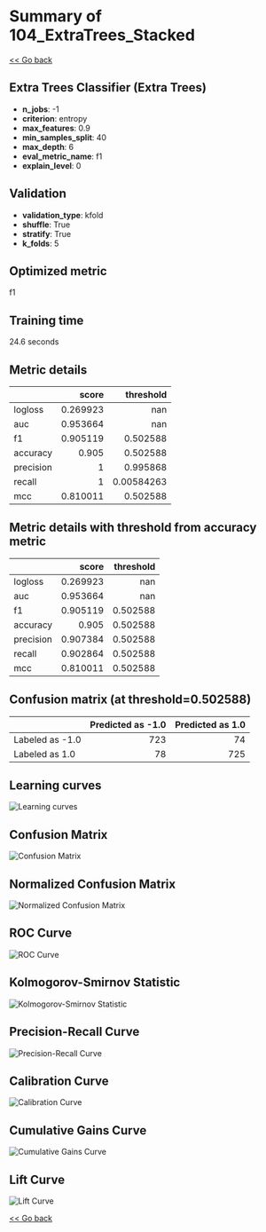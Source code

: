 # Summary of 104_ExtraTrees_Stacked

[<< Go back](../README.md)


## Extra Trees Classifier (Extra Trees)
- **n_jobs**: -1
- **criterion**: entropy
- **max_features**: 0.9
- **min_samples_split**: 40
- **max_depth**: 6
- **eval_metric_name**: f1
- **explain_level**: 0

## Validation
 - **validation_type**: kfold
 - **shuffle**: True
 - **stratify**: True
 - **k_folds**: 5

## Optimized metric
f1

## Training time

24.6 seconds

## Metric details
|           |    score |    threshold |
|:----------|---------:|-------------:|
| logloss   | 0.269923 | nan          |
| auc       | 0.953664 | nan          |
| f1        | 0.905119 |   0.502588   |
| accuracy  | 0.905    |   0.502588   |
| precision | 1        |   0.995868   |
| recall    | 1        |   0.00584263 |
| mcc       | 0.810011 |   0.502588   |


## Metric details with threshold from accuracy metric
|           |    score |   threshold |
|:----------|---------:|------------:|
| logloss   | 0.269923 |  nan        |
| auc       | 0.953664 |  nan        |
| f1        | 0.905119 |    0.502588 |
| accuracy  | 0.905    |    0.502588 |
| precision | 0.907384 |    0.502588 |
| recall    | 0.902864 |    0.502588 |
| mcc       | 0.810011 |    0.502588 |


## Confusion matrix (at threshold=0.502588)
|                 |   Predicted as -1.0 |   Predicted as 1.0 |
|:----------------|--------------------:|-------------------:|
| Labeled as -1.0 |                 723 |                 74 |
| Labeled as 1.0  |                  78 |                725 |

## Learning curves
![Learning curves](learning_curves.png)
## Confusion Matrix

![Confusion Matrix](confusion_matrix.png)


## Normalized Confusion Matrix

![Normalized Confusion Matrix](confusion_matrix_normalized.png)


## ROC Curve

![ROC Curve](roc_curve.png)


## Kolmogorov-Smirnov Statistic

![Kolmogorov-Smirnov Statistic](ks_statistic.png)


## Precision-Recall Curve

![Precision-Recall Curve](precision_recall_curve.png)


## Calibration Curve

![Calibration Curve](calibration_curve_curve.png)


## Cumulative Gains Curve

![Cumulative Gains Curve](cumulative_gains_curve.png)


## Lift Curve

![Lift Curve](lift_curve.png)



[<< Go back](../README.md)
